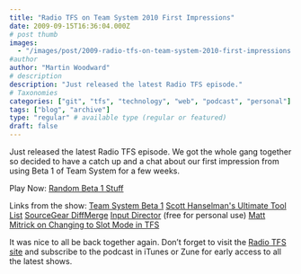 ```yaml
---
title: "Radio TFS on Team System 2010 First Impressions"
date: 2009-09-15T16:36:04.000Z
# post thumb
images:
  - "/images/post/2009-radio-tfs-on-team-system-2010-first-impressions.jpg"
#author
author: "Martin Woodward"
# description
description: "Just released the latest Radio TFS episode."
# Taxonomies
categories: ["git", "tfs", "technology", "web", "podcast", "personal"]
tags: ["blog", "archive"]
type: "regular" # available type (regular or featured)
draft: false
---
```

Just released the latest Radio TFS episode.  We got the whole gang together so decided to have a catch up and a chat about our first impression from using Beta 1 of Team System for a few weeks.     

Play Now: [Random Beta 1 Stuff](http://www.podtrac.com/pts/redirect.mp3/listen.radiotfs.com/radiotfs_026.mp3)   

Links from the show:     [Team System Beta 1](http://msdn.microsoft.com/en-us/teamsystem/dd819231.aspx)    [Scott Hanselman's Ultimate Tool List](http://www.hanselman.com/blog/ScottHanselmans2009UltimateDeveloperAndPowerUsersToolListForWindows.aspx)             [SourceGear DiffMerge](http://www.sourcegear.com/diffmerge/)        [Input Director](http://www.inputdirector.com/) (free for personal use)            [Matt Mitrick on Changing to Slot Mode in TFS](http://blogs.msdn.com/mitrik/archive/2009/05/28/changing-to-slot-mode-in-tfs-2010-version-control.aspx)   

It was nice to all be back together again.  Don’t forget to visit the [Radio TFS site](http://www.radiotfs.com) and subscribe to the podcast in iTunes or Zune for early access to all the latest shows.
